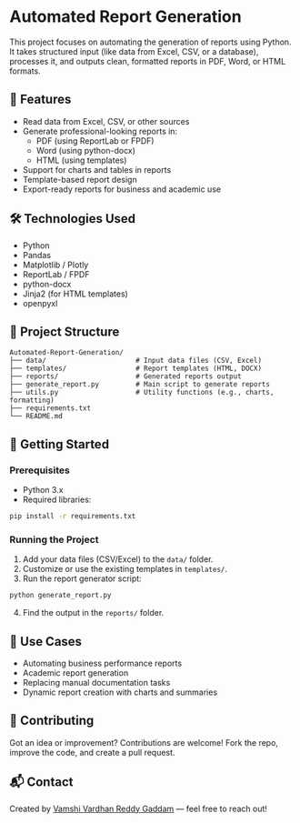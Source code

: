 # Automated Report Generation

This project focuses on automating the generation of reports using Python. It takes structured input (like data from Excel, CSV, or a database), processes it, and outputs clean, formatted reports in PDF, Word, or HTML formats.

## 🧾 Features

- Read data from Excel, CSV, or other sources
- Generate professional-looking reports in:
  - PDF (using ReportLab or FPDF)
  - Word (using python-docx)
  - HTML (using templates)
- Support for charts and tables in reports
- Template-based report design
- Export-ready reports for business and academic use

## 🛠️ Technologies Used

- Python
- Pandas
- Matplotlib / Plotly
- ReportLab / FPDF
- python-docx
- Jinja2 (for HTML templates)
- openpyxl

## 📂 Project Structure

```
Automated-Report-Generation/
├── data/                      # Input data files (CSV, Excel)
├── templates/                 # Report templates (HTML, DOCX)
├── reports/                   # Generated reports output
├── generate_report.py         # Main script to generate reports
├── utils.py                   # Utility functions (e.g., charts, formatting)
├── requirements.txt
└── README.md
```

## 🚀 Getting Started

### Prerequisites

- Python 3.x
- Required libraries:

```bash
pip install -r requirements.txt
```

### Running the Project

1. Add your data files (CSV/Excel) to the `data/` folder.
2. Customize or use the existing templates in `templates/`.
3. Run the report generator script:

```bash
python generate_report.py
```

4. Find the output in the `reports/` folder.

## 🧠 Use Cases

- Automating business performance reports
- Academic report generation
- Replacing manual documentation tasks
- Dynamic report creation with charts and summaries

## 🙌 Contributing

Got an idea or improvement? Contributions are welcome! Fork the repo, improve the code, and create a pull request.

## 📬 Contact

Created by [Vamshi Vardhan Reddy Gaddam](https://github.com/vamshi329) — feel free to reach out!
